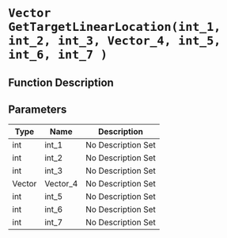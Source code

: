 # `Vector GetTargetLinearLocation(int_1, int_2, int_3, Vector_4, int_5, int_6, int_7 )`
## Function Description

## Parameters
Type|Name|Description
--|--|--
int|int_1|No Description Set
int|int_2|No Description Set
int|int_3|No Description Set
Vector|Vector_4|No Description Set
int|int_5|No Description Set
int|int_6|No Description Set
int|int_7|No Description Set
